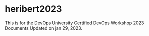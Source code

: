 # heribert2023
This is for the DevOps University Certified DevOps Workshop 2023 Documents
Updated on jan 29, 2023.
